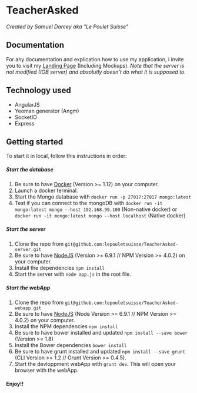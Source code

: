 # TeacherAsked
*Created by Samuel Darcey aka "Le Poulet Suisse"*
## Documentation
For any documentation and explication how to use my application, i invite you to visit my [Landing Page](https://lepouletsuisse.github.io/TeacherAsked-webapp/) (Including Mockups).
*Note that the server is not modified (IOB server) and absolutly doesn't do what it is supposed to.*
## Technology used
- AngularJS
- Yeoman generator (Angm)
- SocketIO
- Express

## Getting started
To start it in local, follow this instructions in order:
##### Start the database
1. Be sure to have [Docker](https://www.docker.com/) (Version >= 1.12) on your computer.
2. Launch a docker terminal.
3. Start the Mongo database with `docker run -p 27017:27017 mongo:latest`
4. Test if you can connect to the mongoDB with `docker run -it mongo:latest mongo --host 192.168.99.100` (Non-native docker) or `docker run -it mongo:latest mongo --host localhost` (Native docker)

##### Start the server
1. Clone the repo from `git@github.com:lepouletsuisse/TeacherAsked-server.git`
2. Be sure to have [NodeJS](https://nodejs.org/en/) (Version >= 6.9.1 // NPM Version >= 4.0.2) on your computer.
3. Install the dependencies `npm install`
4. Start the server with `node app.js` in the root file.

##### Start the webApp
1. Clone the repo from `git@github.com:lepouletsuisse/TeacherAsked-webapp.git`
2. Be sure to have [NodeJS](https://nodejs.org/en/) (Node Version >= 6.9.1 // NPM Version >= 4.0.2) on your computer.
3. Install the NPM dependencies `npm install`
4. Be sure to have bower installed and updated `npm install --save bower` (Version >= 1.8)
5. Install the Bower dependencies `bower install`
6. Be sure to have grunt installed and updated `npm install --save grunt` (CLI Version >= 1.2 // Grunt Version >= 0.4.5).
7. Start the devloppment webApp with `grunt dev`. This will open your browser with the webApp.

#### Enjoy!!